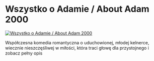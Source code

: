 Wszystko o Adamie / About Adam 2000 
=============
[![Wszystko o Adamie / About Adam 2000 ](http://vidos.pl/images/player.gif)](http://vidos.pl/wszystko-o-adamie-about-adam-2000)

 Współczesna komedia romantyczna o uduchowionej, młodej kelnerce, wiecznie nieszczęśliwej w miłości, która traci głowę dla przystojnego i zobacz pełny opis
